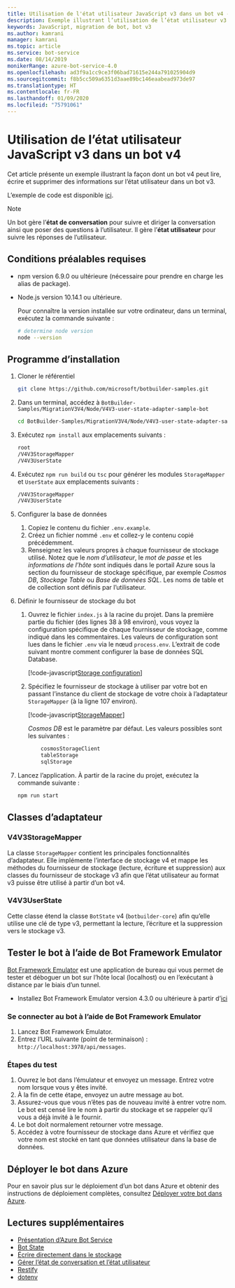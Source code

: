 ```yaml
---
title: Utilisation de l'état utilisateur JavaScript v3 dans un bot v4 - Bot Service
description: Exemple illustrant l’utilisation de l’état utilisateur v3 dans un bot v4
keywords: JavaScript, migration de bot, bot v3
ms.author: kamrani
manager: kamrani
ms.topic: article
ms.service: bot-service
ms.date: 08/14/2019
monikerRange: azure-bot-service-4.0
ms.openlocfilehash: ad3f9a1cc9ce3f06bad71615e244a791025904d9
ms.sourcegitcommit: f8b5cc509a6351d3aae89bc146eaabead973de97
ms.translationtype: HT
ms.contentlocale: fr-FR
ms.lasthandoff: 01/09/2020
ms.locfileid: "75791061"
---
```

<!-- This article is on hold -->

# <a name="using-javascript-v3-user-state-in-a-v4-bot"></a>Utilisation de l’état utilisateur JavaScript v3 dans un bot v4

Cet article présente un exemple illustrant la façon dont un bot v4 peut lire, écrire et supprimer des informations sur l’état utilisateur dans un bot v3.

L’exemple de code est disponible [ici](https://github.com/microsoft/BotBuilder-Samples/tree/master/MigrationV3V4/Node/V4V3-user-state-adapter-sample-bot).

> [!NOTE]
> Un bot gère l’**état de conversation** pour suivre et diriger la conversation ainsi que poser des questions à l’utilisateur. Il gère l’**état utilisateur** pour suivre les réponses de l’utilisateur.

## <a name="prerequisites"></a>Conditions préalables requises

- npm version 6.9.0 ou ultérieure (nécessaire pour prendre en charge les alias de package).

- Node.js version 10.14.1 ou ultérieure.

    Pour connaître la version installée sur votre ordinateur, dans un terminal, exécutez la commande suivante :

    ```bash
    # determine node version
    node --version
    ```

## <a name="setup"></a>Programme d’installation

1. Cloner le référentiel

    ```bash
    git clone https://github.com/microsoft/botbuilder-samples.git
    ```

1. Dans un terminal, accédez à `BotBuilder-Samples/MigrationV3V4/Node/V4V3-user-state-adapter-sample-bot`

    ```bash
    cd BotBuilder-Samples/MigrationV3V4/Node/V4V3-user-state-adapter-sample-bot
    ```

1. Exécutez `npm install` aux emplacements suivants :

    ```bash
    root
    /V4V3StorageMapper
    /V4V3UserState
    ```

1. Exécutez ``npm run build`` ou ``tsc`` pour générer les modules `StorageMapper` et `UserState` aux emplacements suivants :

    ```bash
    /V4V3StorageMapper
    /V4V3UserState
    ```

1. Configurer la base de données

    1. Copiez le contenu du fichier `.env.example`.
    1. Créez un fichier nommé `.env` et collez-y le contenu copié précédemment. 
    1. Renseignez les valeurs propres à chaque fournisseur de stockage utilisé.
        Notez que le *nom d’utilisateur*, le *mot de passe* et les *informations de l’hôte* sont indiqués dans le portail Azure sous la section du fournisseur de stockage spécifique, par exemple *Cosmos DB*, *Stockage Table* ou *Base de données SQL*. Les noms de table et de collection sont définis par l’utilisateur.
  
1. Définir le fournisseur de stockage du bot

    1. Ouvrez le fichier `index.js` à la racine du projet. Dans la première partie du fichier (des lignes 38 à 98 environ), vous voyez la configuration spécifique de chaque fournisseur de stockage, comme indiqué dans les commentaires. Les valeurs de configuration sont lues dans le fichier `.env` via le nœud `process.env`. L’extrait de code suivant montre comment configurer la base de données SQL Database.

        [!code-javascript[Storage configuration](~/../botbuilder-samples/MigrationV3V4/Node/V4V3-user-state-adapter-sample-bot/index.js?range=77-92)]

    1. Spécifiez le fournisseur de stockage à utiliser par votre bot en passant l’instance du client de stockage de votre choix à l’adaptateur `StorageMapper` (à la ligne 107 environ).  

        [!code-javascript[StorageMapper](~/../botbuilder-samples/MigrationV3V4/Node/V4V3-user-state-adapter-sample-bot/index.js?range=105-107)]

        *Cosmos DB* est le paramètre par défaut. Les valeurs possibles sont les suivantes :

        ```bash
            cosmosStorageClient
            tableStorage
            sqlStorage
        ```

1. Lancez l’application. À partir de la racine du projet, exécutez la commande suivante :

    ```bash
    npm run start
    ```

## <a name="adapter-classes"></a>Classes d’adaptateur

### <a name="v4v3storagemapper"></a>V4V3StorageMapper

La classe `StorageMapper` contient les principales fonctionnalités d’adaptateur. Elle implémente l’interface de stockage v4 et mappe les méthodes du fournisseur de stockage (lecture, écriture et suppression) aux classes du fournisseur de stockage v3 afin que l’état utilisateur au format v3 puisse être utilisé à partir d’un bot v4.

### <a name="v4v3userstate"></a>V4V3UserState

Cette classe étend la classe `BotState` v4 (`botbuilder-core`) afin qu’elle utilise une clé de type v3, permettant la lecture, l’écriture et la suppression vers le stockage v3.

## <a name="testing-the-bot-using-bot-framework-emulator"></a>Tester le bot à l’aide de Bot Framework Emulator

[Bot Framework Emulator][5] est une application de bureau qui vous permet de tester et déboguer un bot sur l’hôte local (localhost) ou en l’exécutant à distance par le biais d’un tunnel.

- Installez Bot Framework Emulator version 4.3.0 ou ultérieure à partir d’[ici][6]

### <a name="connect-to-the-bot-using-bot-framework-emulator"></a>Se connecter au bot à l’aide de Bot Framework Emulator

1. Lancez Bot Framework Emulator.
1. Entrez l’URL suivante (point de terminaison) : `http://localhost:3978/api/messages`.

### <a name="testing-steps"></a>Étapes du test

1. Ouvrez le bot dans l’émulateur et envoyez un message. Entrez votre nom lorsque vous y êtes invité.
1. À la fin de cette étape, envoyez un autre message au bot.
1. Assurez-vous que vous n’êtes pas de nouveau invité à entrer votre nom. Le bot est censé lire le nom à partir du stockage et se rappeler qu’il vous a déjà invité à le fournir.
1. Le bot doit normalement retourner votre message.
1. Accédez à votre fournisseur de stockage dans Azure et vérifiez que votre nom est stocké en tant que données utilisateur dans la base de données.

## <a name="deploy-the-bot-to-azure"></a>Déployer le bot dans Azure

Pour en savoir plus sur le déploiement d’un bot dans Azure et obtenir des instructions de déploiement complètes, consultez [Déployer votre bot dans Azure][40].

## <a name="further-reading"></a>Lectures supplémentaires

- [Présentation d’Azure Bot Service][21]
- [Bot State][7]
- [Écrire directement dans le stockage][8]
- [Gérer l’état de conversation et l’état utilisateur][9]
- [Restify][30]
- [dotenv][31]

[3]: https://aka.ms/botframework-emulator
[5]: https://github.com/microsoft/botframework-emulator
[6]: https://github.com/Microsoft/BotFramework-Emulator/releases
[7]: https://docs.microsoft.com/azure/bot-service/bot-builder-storage-concept
[8]: https://docs.microsoft.com/azure/bot-service/bot-builder-howto-v4-storage?tabs=javascript
[9]: https://docs.microsoft.com/azure/bot-service/bot-builder-howto-v4-state?tabs=javascript
[21]: https://docs.microsoft.com/azure/bot-service/bot-service-overview-introduction?view=azure-bot-service-4.0
[30]: https://www.npmjs.com/package/restify
[31]: https://www.npmjs.com/package/dotenv
[40]: https://aka.ms/azuredeployment
